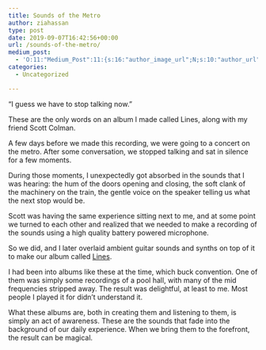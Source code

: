 ```yaml
---
title: Sounds of the Metro
author: ziahassan
type: post
date: 2019-09-07T16:42:56+00:00
url: /sounds-of-the-metro/
medium_post:
  - 'O:11:"Medium_Post":11:{s:16:"author_image_url";N;s:10:"author_url";N;s:11:"byline_name";N;s:12:"byline_email";N;s:10:"cross_link";N;s:2:"id";N;s:21:"follower_notification";N;s:7:"license";N;s:14:"publication_id";N;s:6:"status";N;s:3:"url";N;}'
categories:
  - Uncategorized

---
```

&#8220;I guess we have to stop talking now.&#8221;

These are the only words on an album I made called Lines, along with my friend Scott Colman. 

A few days before we made this recording, we were going to a concert on the metro. After some conversation, we stopped talking and sat in silence for a few moments.

During those moments, I unexpectedly got absorbed in the sounds that I was hearing: the hum of the doors opening and closing, the soft clank of the machinery on the train, the gentle voice on the speaker telling us what the next stop would be.

Scott was having the same experience sitting next to me, and at some point we turned to each other and realized that we needed to make a recording of the sounds using a high quality battery powered microphone. 

So we did, and I later overlaid ambient guitar sounds and synths on top of it to make our album called [Lines][1].

I had been into albums like these at the time, which buck convention. One of them was simply some recordings of a pool hall, with many of the mid frequencies stripped away. The result was delightful, at least to me. Most people I played it for didn&#8217;t understand it.

What these albums are, both in creating them and listening to them, is simply an act of awareness. These are the sounds that fade into the background of our daily experience. When we bring them to the forefront, the result can be magical.

 [1]: https://smallspaces.bandcamp.com/album/lines